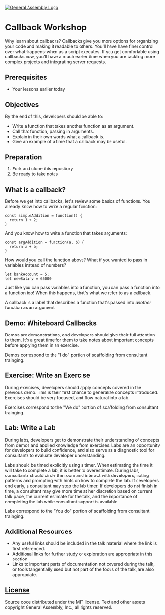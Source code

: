 [![General Assembly Logo](https://camo.githubusercontent.com/1a91b05b8f4d44b5bbfb83abac2b0996d8e26c92/687474703a2f2f692e696d6775722e636f6d2f6b6538555354712e706e67)](https://generalassemb.ly/education/web-development-immersive)

# Callback Workshop

Why learn about callbacks? Callbacks give you more options for organizing your code and making it readable to others. You'll have have finer control over what-happens-when as a script executes. If you get comfortable using callbacks now, you'll have a much easier time when you are tackling more complex projects and integrating server requests.

## Prerequisites

-   Your lessons earlier today

## Objectives

By the end of this, developers should be able to:

-   Write a function that takes another function as an argument.
-   Call that function, passing in arguments.
-   Explain in their own words what a callback is.
-   Give an example of a time that a callback may be useful.


## Preparation

1.  Fork and clone this repository
1.  Be ready to take notes

## What is a callback?

Before we get into callbacks, let's review some basics of functions. You already know how to write a regular function:
```
const simpleAddition = function() {
  return 1 + 2;
}
```
And you know how to write a function that takes arguments:
```
const argAddition = function(a, b) {
  return a + b;
}
```
How would you call the function above? What if you wanted to pass in variables instead of numbers?
```
let bankAccount = 5;
let newSalary = 65000
```
Just like you can pass variables into a function, you can pass a function into a function too! When this happens, that's what we refer to as a callback.

A callback is a label that describes a function that's passed into *another* function as an argument.

## Demo: Whiteboard Callbacks

Demos are demonstrations, and developers should give their full attention to
them. It's a great time for them to take notes about important concepts before
applying them in an exercise.

Demos correspond to the "I do" portion of scaffolding from consultant trainging.

## Exercise: Write an Exercise

During exercises, developers should apply concepts covered in the previous demo.
This is their first chance to generalize concepts introduced. Exercises should
be very focused, and flow natural into a lab.

Exercises correspond to the "We do" portion of scaffolding from consultant
trainging.

## Lab: Write a Lab

During labs, developers get to demonstrate their understanding of concepts from
demos and applied knowledge from exercises. Labs are an opportunity for
developers to build confidence, and also serve as a diagnostic tool for
consultants to evaluate developer understanding.

Labs should be timed explicitly using a timer. When estimating the time it will
take to complete a lab, it is better to overestimate. During labs, consultants
should circle the room and interact with developers, noting patterns and
prompting with hints on how to complete the lab. If developers end early, a
consultant may stop the lab timer. If developers do not finish in time, a
consultant may give more time at her discretion based on current talk pace, the
current estimate for the talk, and the importance of completing the lab while
consultant support is available.

Labs correspond to the "You do" portion of scaffolding from consultant
trainging.

## Additional Resources

-   Any useful links should be included in the talk material where the link is
    first referenced.
-   Additional links for further study or exploration are appropriate in this
    section.
-   Links to important parts of documentation not covered during the talk, or
    tools tangentially used but not part of the focus of the talk, are also
    appropriate.

## [License](LICENSE)

Source code distributed under the MIT license. Text and other assets copyright
General Assembly, Inc., all rights reserved.
